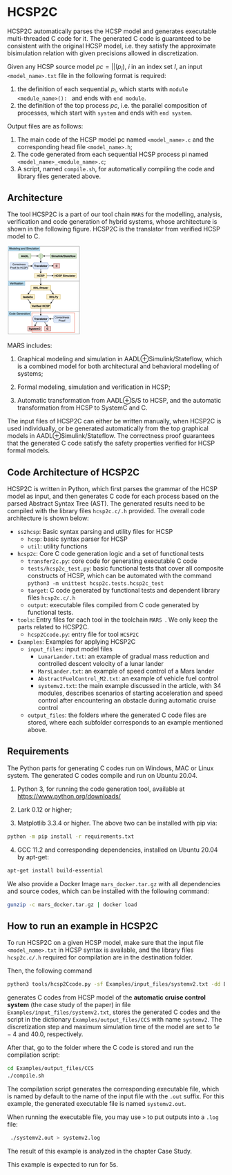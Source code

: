 # HCSP2C


HCSP2C automatically parses the HCSP model and generates executable multi-threaded C code for it. The generated C code is guaranteed to be consistent with the original HCSP model, i.e. they satisfy the approximate bisimulation relation with given precisions allowed in discretization. 

Given any HCSP source model $pc = ||(p_i)$, $i$ in an index set $I$, an input `<model_name>.txt` file in the following format is required:

1. the definition of each sequential $p_i$, which starts with `module <module_name>(): ` and ends with `end module`.
2. the definition of the top process $pc$, i.e. the parallel composition of processes, which start with `system` and ends with `end system`.

Output files are as follows:

1. The main code of the HCSP model pc named `<model_name>.c` and the corresponding head file `<model_name>.h`;
2. The code generated from each sequential HCSP process pi named `<model_name>_<module_name>.c`;
3. A script, named `compile.sh`, for automatically compiling the code and library files generated above.


## Architecture

The tool HCSP2C is a part of our tool chain `MARS` for the modelling, analysis, verification and code generation of hybrid systems, whose architecture is shown in the following figure. HCSP2C is the translator from verified HCSP model to C.

<img src="./MARS_architecture.png" style="zoom:20%;" />

MARS includes:

1) Graphical modeling and simulation in AADL$\oplus$Simulink/Stateflow, which is a combined model for both architectural and behavioral modelling of systems;

2) Formal modeling, simulation and verification in HCSP;

3) Automatic transformation from AADL$\oplus$S/S to HCSP, and the automatic transformation from HCSP to SystemC and C.

The input files of HCSP2C can either be written manually, when HCSP2C is used individually, or be generated automatically from the top graphical models in AADL⊕Simulink/Stateflow. The correctness proof guarantees that the generated C code satisfy the safety properties verified for HCSP formal models.

## Code Architecture of HCSP2C

HCSP2C is written in Python, which first parses the grammar of the HCSP model as input, and then generates C code for each process based on the parsed Abstract Syntax Tree (AST). The generated results need to be compiled with the library files `hcsp2c.c/.h` provided. The overall code architecture is shown below:

* `ss2hcsp`: Basic syntax parsing and utility files for HCSP
  * `hcsp`: basic syntax parser for HCSP
  * `util`: utility functions
* `hcsp2c`: Core C code generation logic and a set of functional tests
  * `transfer2c.py`: core code for generating executable C code
  * `tests/hcsp2c_test.py`: basic functional tests that cover all composite constructs of HCSP, which can be automated with the command `python3 -m unittest hcsp2c.tests.hcsp2c_test`
  * `target`: C code generated by functional tests and dependent library files `hcsp2c.c/.h`
  * `output`: executable files compiled from C code generated by functional tests. 
* `tools`: Entry files for each tool in the toolchain `MARS `. We only keep the parts related to HCSP2C.
  * `hcsp2Ccode.py`: entry file for tool `HCSP2C`
* `Examples`: Examples for applying HCSP2C
  * `input_files`: input model files
    * `LunarLander.txt`: an example of gradual mass reduction and controlled descent velocity of a lunar lander
    * `MarsLander.txt`: an example of speed control of a Mars lander
    * `AbstractFuelControl_M2.txt`: an example of vehicle fuel control
    * `systemv2.txt`: the main example discussed in the article, with $34$ modules, describes scenarios of starting acceleration and speed control after encountering an obstacle during automatic cruise control
  * `output_files`:  the folders where the generated C code files are stored, where each subfolder corresponds to an example mentioned above.

## Requirements

The Python parts for generating C codes run on Windows, MAC or Linux system. The generated C codes compile and run on Ubuntu 20.04.

1. Python 3, for running the code generation tool, available at https://www.python.org/downloads/

2. Lark 0.12 or higher;

3. Matplotlib 3.3.4 or higher. 
   The above two can be installed with pip via:
  ```bash
  python -m pip install -r requirements.txt   
  ```

4. GCC 11.2 and corresponding  dependencies, installed on Ubuntu 20.04 by apt-get:
  ```bash
  apt-get install build-essential
  ```


We also provide a Docker Image `mars_docker.tar.gz` with all dependencies and source codes, which can be installed with the following command:
  ```bash
  gunzip -c mars_docker.tar.gz | docker load
  ```

##  How to run an example in HCSP2C

To run HCSP2C on a given HCSP model, make sure that the input file `<model_name>.txt` in HCSP syntax is available, and the library files `hcsp2c.c/.h` required for compilation are in the destination folder.

Then, the following command 

```bash
python3 tools/hcsp2Ccode.py -sf Examples/input_files/systemv2.txt -dd Examples/output_files/CCS -df systemv2 -step 1e-4 -mt 40.0
```

generates C codes from HCSP model of the **automatic cruise control system** (the case study of the paper) in file `Examples/input_files/systemv2.txt`, stores the generated C codes and the script in the dictionary `Examples/output_files/CCS` with name `systemv2`. The discretization step and maximum simulation time of the model are set to $1e-4$ and $40.0$, respectively.

After that, go to the folder where the C code is stored and run the compilation script:

```bash
cd Examples/output_files/CCS 
./compile.sh
```

The compilation script generates the corresponding executable file, which is named by default to the name of the input file with the `.out` suffix. For this example, the generated executable file is named `systemv2.out`. 

When running the executable file, you may use `>` to put outputs into a `.log` file:

```bash
 ./systemv2.out > systemv2.log   
```

The result of this example is analyzed in the chapter Case Study.

This example is expected to run for $5$s.